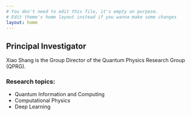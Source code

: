 ```yaml
---
# You don't need to edit this file, it's empty on purpose.
# Edit theme's home layout instead if you wanna make some changes
layout: home
---
```


<!-- meta http-equiv="refresh" content="5; url=mobile.html"/ -->

## Principal Investigator

Xiao Shang is the Group Director of the Quantum Physics Research Group (QPRG).


### Research topics:

- Quantum Information and Computing
- Computational Physics
- Deep Learning